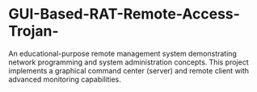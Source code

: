 # GUI-Based-RAT-Remote-Access-Trojan-
An educational-purpose remote management system demonstrating network programming and system administration concepts. This project implements a graphical command center (server) and remote client with advanced monitoring capabilities.
